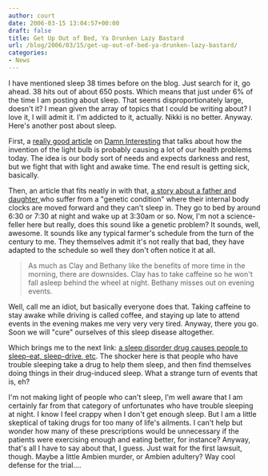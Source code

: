 ```yaml
---
author: court
date: 2006-03-15 13:04:57+00:00
draft: false
title: Get Up Out of Bed, Ya Drunken Lazy Bastard
url: /blog/2006/03/15/get-up-out-of-bed-ya-drunken-lazy-bastard/
categories:
- News
---
```


I have mentioned sleep 38 times before on the blog.  Just search for it, go ahead.  38 hits out of about 650 posts.  Which means that just under 6% of the time I am posting about sleep.  That seems disproportionately large, doesn't it?  I mean given the array of topics that I could be writing about?  I love it, I will admit it.  I'm addicted to it, actually.  Nikki is no better.  Anyway.  Here's another post about sleep.

First, a [really good article](http://www.damninteresting.com/?p=416) on [Damn Interesting](http://www.damninteresting.com) that talks about how the invention of the light bulb is probably causing a lot of our health problems today.  The idea is our body sort of needs and expects darkness and rest, but we fight that with light and awake time.  The end result is getting sick, basically.

Then, an article that fits neatly in with that, [a story about a father and daughter ](http://www.cnn.com/2006/US/03/13/btsc.oppenheim.jetlag/index.html?section=cnn_topstories)who suffer from a "genetic condition" where their internal body clocks are moved forward and they can't sleep in.  They go to bed by around 6:30 or 7:30 at night and wake up at 3:30am or so.  Now, I'm not a science-feller here but really, does this sound like a genetic problem?  It sounds, well, awesome.  It sounds like any typical farmer's schedule from the turn of the century to me.  They themselves admit it's not really that bad, they have adapted to the schedule so well they don't often notice it at all.


<blockquote>As much as Clay and Bethany like the benefits of more time in the morning, there are downsides. Clay has to take caffeine so he won't fall asleep behind the wheel at night. Bethany misses out on evening events.</blockquote>


Well, call me an idiot, but basically everyone does that.  Taking caffeine to stay awake while driving is called coffee, and staying up late to attend events in the evening makes me very very very tired.  Anyway, there you go.  Soon we will "cure" ourselves of this sleep disease altogether.

Which brings me to the next link:  [a sleep disorder drug causes people to sleep-eat, sleep-drive, etc](http://www.cbsnews.com/stories/2006/03/15/earlyshow/health/health_news/main1404632.shtml).  The shocker here is that people who have trouble sleeping take a drug to help them sleep, and then find themselves doing things in their drug-induced sleep.  What a strange turn of events that is, eh?

I'm not making light of people who can't sleep, I'm well aware that I am certainly far from that category of unfortunates who have trouble sleeping at night.  I know I feel crappy when I don't get enough sleep.  But I am a little skeptical of taking drugs for too many of life's ailments.  I can't help but wonder how many of these prescriptions would be unnecessary if the patients were exercising enough and eating better, for instance?  Anyway, that's all I have to say about that, I guess.  Just wait for the first lawsuit, though.  Maybe a little Ambien murder, or Ambien adultery?  Way cool defense for the trial....
